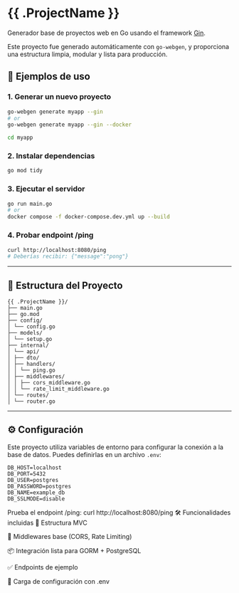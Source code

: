 # {{ .ProjectName }}

Generador base de proyectos web en Go usando el framework [Gin](https://github.com/gin-gonic/gin).

Este proyecto fue generado automáticamente con `go-webgen`, y proporciona una estructura limpia, modular y lista para producción.

## 🚀 Ejemplos de uso

### 1. Generar un nuevo proyecto

```bash
go-webgen generate myapp --gin
# or
go-webgen generate myapp --gin --docker

cd myapp
```

### 2. Instalar dependencias
```bash
go mod tidy
```

### 3. Ejecutar el servidor
```bash
go run main.go
# or
docker compose -f docker-compose.dev.yml up --build
```

### 4. Probar endpoint /ping
```bash
curl http://localhost:8080/ping
# Deberías recibir: {"message":"pong"}
```

---

## 🚀 Estructura del Proyecto
```
{{ .ProjectName }}/
├── main.go
├── go.mod
├── config/
│ └── config.go
├── models/
│ └── setup.go
├── internal/
│ └── api/
│ ├── dto/
│ ├── handlers/
│ │ └── ping.go
│ ├── middlewares/
│ │ ├── cors_middleware.go
│ │ └── rate_limit_middleware.go
│ └── routes/
│ └── router.go
```
---

## ⚙️ Configuración

Este proyecto utiliza variables de entorno para configurar la conexión a la base de datos. Puedes definirlas en un archivo `.env`:

```env
DB_HOST=localhost
DB_PORT=5432
DB_USER=postgres
DB_PASSWORD=postgres
DB_NAME=example_db
DB_SSLMODE=disable
```

Prueba el endpoint /ping:
curl http://localhost:8080/ping
🛠️ Funcionalidades incluidas
🔁 Estructura MVC

🧩 Middlewares base (CORS, Rate Limiting)

📦 Integración lista para GORM + PostgreSQL

✅ Endpoints de ejemplo

🔧 Carga de configuración con .env

